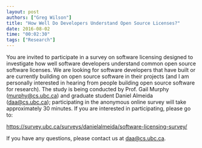 ```yaml
---
layout: post
authors: ["Greg Wilson"]
title: "How Well Do Developers Understand Open Source Licenses?"
date: 2016-08-02
time: "00:02:30"
tags: ["Research"]
---
```


You are invited to participate in a survey on software licensing
designed to investigate how well software developers understand common
open source software licenses. We are looking for software developers
that have built or are currently building on open source software in
their projects (and I am personally interested in hearing from people
building open source software for research).  The study is being
conducted by Prof. Gail Murphy (murphy@cs.ubc.ca) and graduate student
Daniel Almeida (daa@cs.ubc.ca); participating in the anonymous online
survey will take approximately 30 minutes. If you are interested in
participating, please go to:

<https://survey.ubc.ca/surveys/danielalmeida/software-licensing-survey/>

If you have any questions, please contact us at
[daa@cs.ubc.ca](mailto:daa@cs.ubc.ca).
